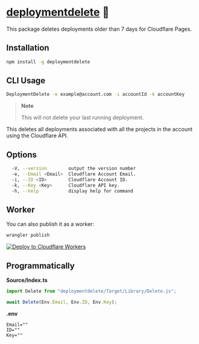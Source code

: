 # [deploymentdelete] 🚮

This package deletes deployments older than 7 days for Cloudflare Pages.

## Installation

```sh
npm install -g deploymentdelete
```

## CLI Usage

```sh
DeploymentDelete -e example@account.com -i accountId -k accountKey
```

> **Note**
>
> This will not delete your last running deployment.

This deletes all deployments associated with all the projects in the account
using the Cloudflare API.

## Options

```sh
  -V, --version        output the version number
  -e, --Email <Email>  Cloudflare Account Email.
  -i, --ID <ID>        Cloudflare Account ID.
  -k, --Key <Key>      Cloudflare API key.
  -h, --help           display help for command
```

## Worker

You can also publish it as a worker:

```sh
wrangler publish
```

[![Deploy to Cloudflare Workers](https://deploy.workers.cloudflare.com/button)](https://deploy.workers.cloudflare.com/?url=https://github.com/NikolaRHristov/DeleteDeployment)

## Programmatically

**Source/Index.ts**

```ts
import Delete from "deploymentdelete/Target/Library/Delete.js";

await Delete(Env.Email, Env.ID, Env.Key);
```

**.env**

```
Email=""
ID=""
Key=""
```

[deploymentdelete]: https://npmjs.org/deploymentdelete
